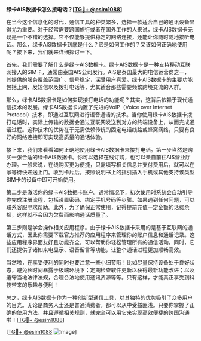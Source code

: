 **绿卡AIS数据卡怎么接电话？[[TG💪+ @esim1088](https://t.me/s/esim1088)]**

在当今这个信息化的时代，通信工具的种类繁多，选择一款适合自己的通讯设备显得尤为重要。对于经常需要跨国旅行或者在国外工作的人来说，绿卡AIS数据卡无疑是一个不错的选择。它不仅能够提供稳定的网络连接，还能让你随时随地接听电话。那么，绿卡AIS数据卡到底是什么？它是如何工作的？又该如何正确地使用呢？接下来，我们就来详细探讨一下。

首先，我们需要了解什么是绿卡AIS数据卡。绿卡AIS数据卡是一种支持移动互联网接入的SIM卡，通常由泰国AIS公司发行。AIS是泰国最大的电信运营商之一，其提供的服务覆盖范围广、信号稳定，深受用户喜爱。绿卡AIS数据卡的主要功能包括上网、发短信以及拨打电话等，尤其适合那些需要频繁跨境交流的人群。

那么，绿卡AIS数据卡是如何实现接打电话的功能呢？其实，这背后依赖于现代通信技术的发展。绿卡AIS数据卡内置了先进的VoIP（Voice over Internet Protocol）技术，即通过互联网进行语音通话的技术。当你使用绿卡AIS数据卡拨打电话时，实际上传输的数据会通过互联网发送到对方的终端设备上，从而完成通话过程。这种技术的优势在于无需依赖传统的固定电话线路或蜂窝网络，只要有良好的网络连接即可实现高质量的通话体验。

接下来，我们来看看如何正确地使用绿卡AIS数据卡来接打电话。第一步当然是购买一张合适的绿卡AIS数据卡。你可以选择在线订购，也可以亲自前往AIS营业厅办理。一般来说，在线购买更为便捷，只需填写相关信息并支付费用后，就可以在家等待快递送上门。收到卡片后，按照说明书上的指引插入手机或其他支持该类型SIM卡的设备中即可开始使用。

第二步是激活你的绿卡AIS数据卡账户。通常情况下，初次使用时系统会自动引导你完成注册流程，包括设置密码、绑定手机号码等步骤。如果遇到任何问题，可以联系客服寻求帮助。此外，为了确保正常使用，记得提前充值一定金额的话费余额，这样就不会因为欠费而影响通话质量了。

第三步则是学会操作相关应用程序。由于绿卡AIS数据卡采用的是基于互联网的通话方式，因此你需要下载官方推荐的应用程序来管理你的账户信息和通话记录。这些应用程序界面友好且功能齐全，可以帮助你轻松管理所有的通信活动。同时，它们还提供了诸如来电显示、语音留言等功能，让整个通话过程更加顺畅高效。

当然啦，在享受便利的同时也要注意一些小细节哦！比如尽量保持设备处于良好状态，避免长时间暴露于极端环境下；定期检查软件更新以获得最新功能改进；以及遵守当地法律法规，合理合法地使用通讯资源等等。只有这样，才能真正享受到科技带来的乐趣与便利！

总之，绿卡AIS数据卡作为一种创新型通信工具，以其独特的优势吸引了众多用户的目光。无论是商务人士还是普通消费者，都可以从中受益匪浅。只要你掌握了正确的使用方法，并且遵循相关规则，就完全可以用它来实现高效便捷的跨国沟通啦！[[TG💪+ @esim1088](https://t.me/s/esim1088)]

[[TG💪+ @esim1088](https://t.me/s/esim1088) ![Image](https://i.postimg.cc/4NQfJmqS/Snipaste-2025-05-13-00-14-12.png)]